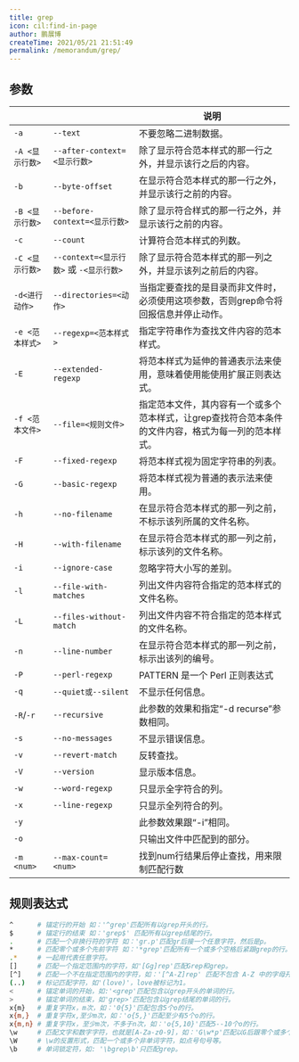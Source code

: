 ```yaml
---
title: grep
icon: cil:find-in-page
author: 鹏展博
createTime: 2021/05/21 21:51:49
permalink: /memorandum/grep/
---
```


## 参数

|                 |                                         | 说明                                                                                                 |
| --------------- | --------------------------------------- | ---------------------------------------------------------------------------------------------------- |
| `-a`            | `--text`                                | 不要忽略二进制数据。                                                                                 |
| `-A <显示行数>` | `--after-context=<显示行数>`            | 除了显示符合范本样式的那一行之外，并显示该行之后的内容。                                             |
| `-b`            | `--byte-offset`                         | 在显示符合范本样式的那一行之外，并显示该行之前的内容。                                               |
| `-B <显示行数>` | `--before-context=<显示行数>`           | 除了显示符合样式的那一行之外，并显示该行之前的内容。                                                 |
| `-c`            | `--count`                               | 计算符合范本样式的列数。                                                                             |
| `-C <显示行数>` | `--context=<显示行数>` 或 `-<显示行数>` | 除了显示符合范本样式的那一列之外，并显示该列之前后的内容。                                           |
| `-d<进行动作>`  | `--directories=<动作>`                  | 当指定要查找的是目录而非文件时，必须使用这项参数，否则grep命令将回报信息并停止动作。                 |
| `-e <范本样式>` | `--regexp=<范本样式>`                   | 指定字符串作为查找文件内容的范本样式。                                                               |
| `-E`            | `--extended-regexp`                     | 将范本样式为延伸的普通表示法来使用，意味着使用能使用扩展正则表达式。                                 |
| `-f <范本文件>` | `--file=<规则文件>`                     | 指定范本文件，其内容有一个或多个范本样式，让grep查找符合范本条件的文件内容，格式为每一列的范本样式。 |
| `-F`            | `--fixed-regexp`                        | 将范本样式视为固定字符串的列表。                                                                     |
| `-G`            | `--basic-regexp`                        | 将范本样式视为普通的表示法来使用。                                                                   |
| `-h`            | `--no-filename`                         | 在显示符合范本样式的那一列之前，不标示该列所属的文件名称。                                           |
| `-H`            | `--with-filename`                       | 在显示符合范本样式的那一列之前，标示该列的文件名称。                                                 |
| `-i`            | `--ignore-case`                         | 忽略字符大小写的差别。                                                                               |
| `-l`            | `--file-with-matches`                   | 列出文件内容符合指定的范本样式的文件名称。                                                           |
| `-L`            | `--files-without-match`                 | 列出文件内容不符合指定的范本样式的文件名称。                                                         |
| `-n`            | `--line-number`                         | 在显示符合范本样式的那一列之前，标示出该列的编号。                                                   |
| `-P`            | `--perl-regexp`                         | PATTERN 是一个 Perl 正则表达式                                                                       |
| `-q`            | `--quiet或--silent`                     | 不显示任何信息。                                                                                     |
| `-R`/`-r`       | `--recursive`                           | 此参数的效果和指定“-d recurse”参数相同。                                                             |
| `-s`            | `--no-messages`                         | 不显示错误信息。                                                                                     |
| `-v`            | `--revert-match`                        | 反转查找。                                                                                           |
| `-V`            | `--version`                             | 显示版本信息。                                                                                       |
| `-w`            | `--word-regexp`                         | 只显示全字符合的列。                                                                                 |
| `-x`            | `--line-regexp`                         | 只显示全列符合的列。                                                                                 |
| `-y`            |                                         | 此参数效果跟“-i”相同。                                                                               |
| `-o`            |                                         | 只输出文件中匹配到的部分。                                                                           |
| `-m <num>`      | `--max-count=<num>`                     | 找到num行结果后停止查找，用来限制匹配行数                                                            |

## 规则表达式

```sh :no-line-numbers
^      # 锚定行的开始 如：'^grep'匹配所有以grep开头的行。
$      # 锚定行的结束 如：'grep$' 匹配所有以grep结尾的行。
.      # 匹配一个非换行符的字符 如：'gr.p'匹配gr后接一个任意字符，然后是p。
*      # 匹配零个或多个先前字符 如：'*grep'匹配所有一个或多个空格后紧跟grep的行。
.*     # 一起用代表任意字符。
[]     # 匹配一个指定范围内的字符，如'[Gg]rep'匹配Grep和grep。
[^]    # 匹配一个不在指定范围内的字符，如：'[^A-Z]rep' 匹配不包含 A-Z 中的字母开头，紧跟 rep 的行
(..)   # 标记匹配字符，如'(love)'，love被标记为1。
<      # 锚定单词的开始，如:'<grep'匹配包含以grep开头的单词的行。
>      # 锚定单词的结束，如'grep>'匹配包含以grep结尾的单词的行。
x{m}   # 重复字符x，m次，如：'0{5}'匹配包含5个o的行。
x{m,}  # 重复字符x,至少m次，如：'o{5,}'匹配至少有5个o的行。
x{m,n} # 重复字符x，至少m次，不多于n次，如：'o{5,10}'匹配5--10个o的行。
\w     # 匹配文字和数字字符，也就是[A-Za-z0-9]，如：'G\w*p'匹配以G后跟零个或多个文字或数字字符，然后是p。
\W     # \w的反置形式，匹配一个或多个非单词字符，如点号句号等。
\b     # 单词锁定符，如: '\bgrep\b'只匹配grep。
```
